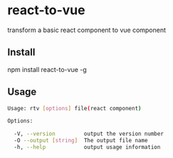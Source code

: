 # react-to-vue
transform a basic react component to vue component

## Install
npm install react-to-vue -g

## Usage

``` sh
Usage: rtv [options] file(react component)  

Options:  

  -V, --version         output the version number  
  -O --output [string]  The output file name  
  -h, --help            output usage information  

```
